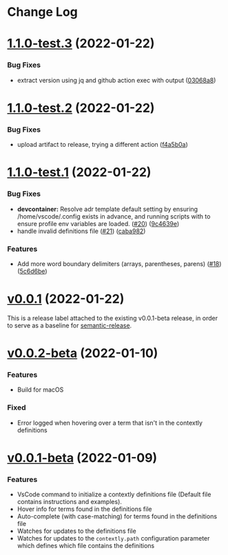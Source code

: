 # Change Log

# [1.1.0-test.3](https://github.com/dev-cycles/contextly/compare/v1.1.0-test.2...v1.1.0-test.3) (2022-01-22)


### Bug Fixes

* extract version using jq and github action exec with output ([03068a8](https://github.com/dev-cycles/contextly/commit/03068a83c96f4b41bc4770231b6410783c276def))

# [1.1.0-test.2](https://github.com/dev-cycles/contextly/compare/v1.1.0-test.1...v1.1.0-test.2) (2022-01-22)


### Bug Fixes

* upload artifact to release, trying a different action ([f4a5b0a](https://github.com/dev-cycles/contextly/commit/f4a5b0a5cd0f273328f268cf8d30856f6381c62b))

# [1.1.0-test.1](https://github.com/dev-cycles/contextly/compare/v1.0.0...v1.1.0-test.1) (2022-01-22)


### Bug Fixes

* **devcontainer:** Resolve adr template default setting by ensuring /home/vscode/.config exists in advance, and running scripts with  to ensure profile env variables are loaded. ([#20](https://github.com/dev-cycles/contextly/issues/20)) ([9c4639e](https://github.com/dev-cycles/contextly/commit/9c4639e6c4ab7f3845e0c403a9c50d76ec4df9a4))
* handle invalid definitions file ([#21](https://github.com/dev-cycles/contextly/issues/21)) ([caba982](https://github.com/dev-cycles/contextly/commit/caba98230ee995177bfa098b4f8604f09c640da5))


### Features

* Add more word boundary delimiters (arrays, parentheses, parens) ([#18](https://github.com/dev-cycles/contextly/issues/18)) ([5c6d6be](https://github.com/dev-cycles/contextly/commit/5c6d6be5b854833ac278b17804838bfd27d0cd06))

# [v0.0.1](https://github.com/dev-cycles/contextly/compare/v0.0.2-beta...v1.0.0) (2022-01-22)

This is a release label attached to the existing v0.0.1-beta release, in order to serve as a baseline for [semantic-release](https://semantic-release.gitbook.io/semantic-release/).

# [v0.0.2-beta](https://github.com/dev-cycles/contextly/compare/v0.0.1-beta...v0.0.2-beta) (2022-01-10)


### Features

- Build for macOS

### Fixed

- Error logged when hovering over a term that isn't in the contextly definitions

# [v0.0.1-beta](https://github.com/dev-cycles/contextly/compare/v0.0.1-beta...v0.0.2-beta) (2022-01-09)


### Features

- VsCode command to initialize a contextly definitions file (Default file contains instructions and examples).
- Hover info for terms found in the definitions file
- Auto-complete (with case-matching) for terms found in the definitions file
- Watches for updates to the definitions file
- Watches for updates to the `contextly.path` configuration parameter which defines which file contains the definitions
